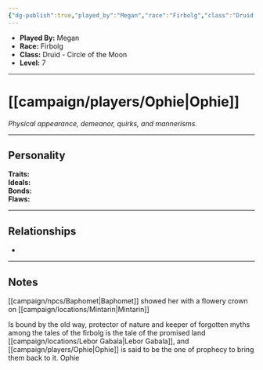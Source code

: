 ```yaml
---
{"dg-publish":true,"played_by":"Megan","race":"Firbolg","class":"Druid - Circle of the Moon","level":7,"alignment":null,"background":null,"role":null,"status":null,"current_location":null,"affiliation":null,"first_appearance":null,"notes":null,"tags":["character","player"],"permalink":"/campaign/players/ophie/","dgPassFrontmatter":true,"noteIcon":"","created":"2025-10-26T08:26:29.460-07:00","updated":"2025-10-27T16:05:55.960-07:00"}
---
```



<p><span><ul>
<li dir="auto"><strong>Played By:</strong> Megan</li>
<li dir="auto"><strong>Race:</strong> Firbolg</li>
<li dir="auto"><strong>Class:</strong> Druid - Circle of the Moon</li>
<li dir="auto"><strong>Level:</strong> 7</li>
</ul></span></p>

---

# [[campaign/players/Ophie\|Ophie]]
*Physical appearance, demeanor, quirks, and mannerisms.*

---

## Personality
**Traits:**  
**Ideals:**  
**Bonds:**  
**Flaws:**  

---

## Relationships
- 

---

## Notes
[[campaign/npcs/Baphomet\|Baphomet]] showed her with a flowery crown on [[campaign/locations/Mintarin\|Mintarin]]

Is bound by the old way, protector of nature and keeper of forgotten myths
among the tales of the firbolg is the tale of the promised land [[campaign/locations/Lebor Gabala\|Lebor Gabala]], and [[campaign/players/Ophie\|Ophie]] is said to be the one of prophecy to bring them back to it. Ophie 

